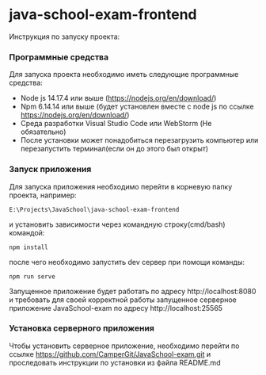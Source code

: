 # java-school-exam-frontend
Инструкция по запуску проекта:

### Программные средства
Для запуска проекта необходимо иметь следующие программные средства:

- Node js 14.17.4 или выше (https://nodejs.org/en/download/)
- Npm 6.14.14 или выше (будет установлен вместе с node js по ссылке https://nodejs.org/en/download/)
- Среда разработки Visual Studio Code или WebStorm (Не обязательно)
- После установки может понадобиться перезагрузить компьютер или перезапустить терминал(если он до этого был открыт)

### Запуск приложения
Для запуска приложения необходимо перейти в корневую папку проекта, например:
```
E:\Projects\JavaSchool\java-school-exam-frontend
```
и установить зависимости через командную строку(cmd/bash) командой:
```
npm install
```

после чего необходимо запустить dev сервер при помощи команды:
```
npm run serve
```

Запущенное приложение будет работать по адресу http://localhost:8080 и требовать для своей корректной работы запущенное серверное приложение JavaSchool-exam по адресу http://localhost:25565

### Установка серверного приложения

Чтобы установить серверное приложение, необходимо перейти по ссылке https://github.com/CamperGit/JavaSchool-exam.git и проследовать инструкции по установки из файла README.md
